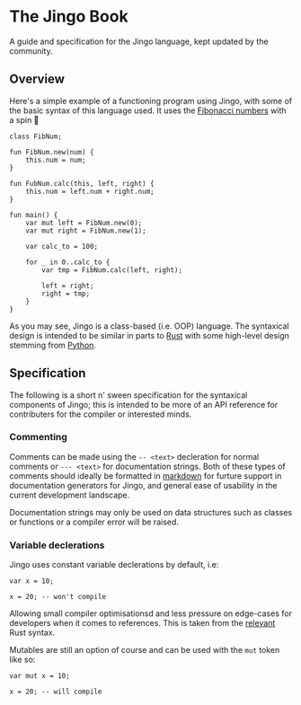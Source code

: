 # The Jingo Book

A guide and specification for the Jingo language, kept updated by the community.

## Overview

Here's a simple example of a functioning program using Jingo, with some of the basic syntax of this language used. It uses the [Fibonacci numbers](https://en.wikipedia.org/wiki/Fibonacci_number) with a spin 👐

```none
class FibNum;

fun FibNum.new(num) {
    this.num = num;
}

fun FubNum.calc(this, left, right) {
    this.num = left.num + right.num;
}

fun main() {
    var mut left = FibNum.new(0);
    var mut right = FibNum.new(1);

    var calc_to = 100;

    for _ in 0..calc_to {
        var tmp = FibNum.calc(left, right);

        left = right;
        right = tmp;
    }
}
```

As you may see, Jingo is a class-based (i.e. OOP) language. The syntaxical design is intended to be similar in parts to [Rust](https://en.wikipedia.org/wiki/Rust_(programming_language)) with some high-level design stemming from [Python](https://en.wikipedia.org/wiki/Python_(programming_language)).

## Specification

The following is a short n' sween specification for the syntaxical components of Jingo; this is intended to be more of an API reference for contributers for the compiler or interested minds.

### Commenting

Comments can be made using the `-- <text>` decleration for normal comments or `--- <text>` for documentation strings. Both of these types of comments should ideally be formatted in [markdown](https://en.wikipedia.org/wiki/Markdown) for furture support in documentation generators for Jingo, and general ease of usability in the current development landscape.

Documentation strings may only be used on data structures such as classes or functions or a compiler error will be raised.

### Variable declerations

Jingo uses constant variable declerations by default, i.e:

```none
var x = 10;

x = 20; -- won't compile
```

Allowing small compiler optimisationsd and less pressure on edge-cases for developers when it comes to references. This is taken from the [relevant]() Rust syntax.

Mutables are still an option of course and can be used with the `mut` token like so:

```none
var mut x = 10;

x = 20; -- will compile
```
